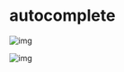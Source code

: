 # autocomplete

![img](http://latex.codecogs.com/gif.latex?%20f(\varphi)%20=%20\left.%20%20\begin{cases}%20(S_c%20\bigcap%20S_w)%20\bigcup%20(S_c\diagdown(%20S_c%20\bigcap%20S_w)),%20&%20\text{for%20}%20%20\varphi_{m-1}\notin\mathcal{D}%20\\%20\O},%20&%20\text{for%20}%20\varphi_{m-1}\in\mathcal{D}%20%20%20\end{cases}\right\})

![img](http://latex.codecogs.com/gif.latex?\varphi\iff%20\text{input%20as%20phrase}\\T_c%20\iff%20\text{character%20tree}%20\\T_w%20\iff%20\text{word%20tree}%20\\%20D%20\iff%20\text{dictionary}%20\\m%20\iff%20\text{word%20length%20of%20phrase%20}(|\varphi|)\\\text{%20}\\Ss,T%20=%20\text{search%20T%20for%20x,%20return%20set%20of%20all%20children}\\S_c%20=%20S(\varphi_{m-1},T_c)%20\\S_w%20=%20S(\varphi_{m-1},T_w))
 
